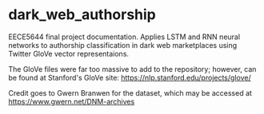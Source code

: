 # dark_web_authorship

EECE5644 final project documentation. Applies LSTM and RNN neural networks to authorship classification in dark web marketplaces using Twitter GloVe vector representaions. 

The GloVe files were far too massive to add to the repository; however, can be found at Stanford's GloVe site: https://nlp.stanford.edu/projects/glove/

Credit goes to Gwern Branwen for the dataset, which may be accessed at https://www.gwern.net/DNM-archives
